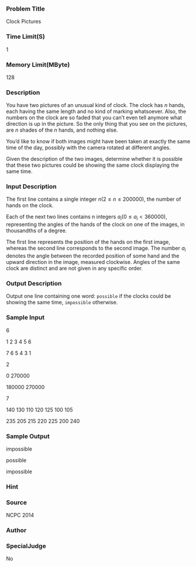 ### Problem Title
Clock Pictures

### Time Limit(S)
1

### Memory Limit(MByte)
128

### Description
You have two pictures of an unusual kind of clock. The clock has $n$ hands, each having the
same length and no kind of marking whatsoever. Also, the numbers on the clock are so faded
that you can’t even tell anymore what direction is up in the picture. So the only thing that you
see on the pictures, are $n$ shades of the $n$ hands, and nothing else.

You’d like to know if both images might have been taken at exactly the same time of the day,
possibly with the camera rotated at different angles.

Given the description of the two images, determine whether it is possible that these two pictures
could be showing the same clock displaying the same time.

### Input Description 

The first line contains a single integer $n (2 ≤ n ≤ 200000)$, the number of hands on the clock.

Each of the next two lines contains n integers $a_i (0 ≤ a_i < 360000)$, representing the
angles of the hands of the clock on one of the images, in thousandths of a degree. 

The first line
represents the position of the hands on the first image, whereas the second line corresponds
to the second image. The number $a_i$ denotes the angle between the recorded position of some
hand and the upward direction in the image, measured clockwise. Angles of the same clock are
distinct and are not given in any specific order.


### Output Description
Output one line containing one word: `possible` if the clocks could be showing the same time,
`impossible` otherwise.


### Sample Input
6

1 2 3 4 5 6

7 6 5 4 3 1

2

0 270000

180000 270000

7

140 130 110 120 125 100 105

235 205 215 220 225 200 240

### Sample Output
impossible

possible

impossible

### Hint


### Source
NCPC 2014

### Author

### SpecialJudge
No
